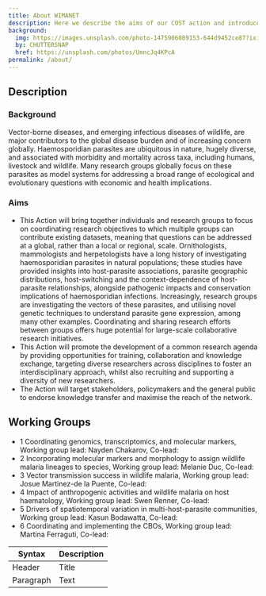 ```yaml
---
title: About WIMANET
description: Here we describe the aims of our COST action and introduce the six working groups.
background:
  img: https://images.unsplash.com/photo-1475906089153-644d9452ce87?ixid=MnwxMjA3fDB8MHxwaG90by1wYWdlfHx8fGVufDB8fHx8&auto=format&fit=crop&w=1200&q=80
  by: CHUTTERSNAP
  href: https://unsplash.com/photos/UmncJq4KPcA
permalink: /about/
---
```


## Description
### Background
Vector-borne diseases, and emerging infectious diseases of wildlife, are major contributors to the global disease burden and of increasing concern globally. Haemosporidian parasites are ubiquitous in nature, hugely diverse, and associated with morbidity and mortality across taxa, including humans, livestock and wildlife. Many research groups globally focus on these parasites as model systems for addressing a broad range of ecological and evolutionary questions with economic and health implications. 
### Aims
- This Action will bring together individuals and research groups to focus on coordinating research objectives to which multiple groups can contribute existing datasets, meaning that questions can be addressed at a global, rather than a local or regional, scale. Ornithologists, mammologists and herpetologists have a long history of investigating haemosporidian parasites in natural populations; these studies have provided insights into host-parasite associations, parasite geographic distributions, host-switching and the context-dependence of host-parasite relationships, alongside pathogenic impacts and conservation implications of haemosporidian infections. Increasingly, research groups are investigating the vectors of these parasites, and utilising novel genetic techniques to understand parasite gene expression, among many other examples. Coordinating and sharing research efforts between groups offers huge potential for large-scale collaborative research initiatives. 
- This Action will promote the development of a common research agenda by providing opportunities for training, collaboration and knowledge exchange, targeting diverse researchers across disciplines to foster an interdisciplinary approach, whilst also recruiting and supporting a diversity of new researchers. 
- The Action will target stakeholders, policymakers and the general public to endorse knowledge transfer and maximise the reach of the network.

## Working Groups
- 1 Coordinating genomics, transcriptomics, and molecular markers, Working group lead: Nayden Chakarov, Co-lead:
- 2 Incorporating molecular markers and morphology to assign wildlife malaria lineages to species, Working group lead: Melanie Duc, Co-lead:
- 3 Vector transmission success in wildlife malaria, Working group lead: Josue Martinez-de la Puente, Co-lead:
- 4 Impact of anthropogenic activities and wildlife malaria on host haematology, Working group lead: Swen Renner, Co-lead:
- 5 Drivers of spatiotemporal variation in multi-host-parasite communities, Working group lead: Kasun Bodawatta, Co-lead:
- 6 Coordinating and implementing the CBOs, Working group lead: Martina Ferraguti, Co-lead: 

| Syntax      | Description |
| ----------- | ----------- |
| Header      | Title       |
| Paragraph   | Text        |
